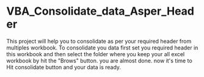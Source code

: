 # VBA_Consolidate_data_Asper_Header
This project will help you to consolidate as per your required header from multiples workbook. To consolidate you data first set you required header in this workbook and then select the folder where you keep your all excel workbook by hit the "Brows" button. you are almost done. now it's time to Hit consolidate button and your data is ready.
